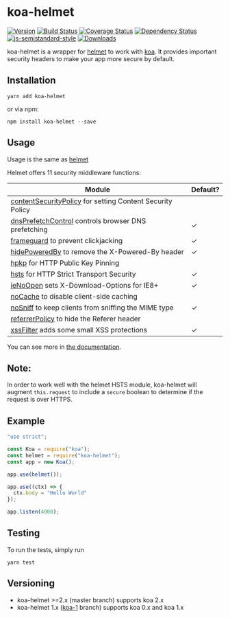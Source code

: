koa-helmet
==========

[![Version](https://img.shields.io/npm/v/koa-helmet.svg)](https://www.npmjs.com/package/koa-helmet)
[![Build Status](https://img.shields.io/travis/venables/koa-helmet/master.svg)](https://travis-ci.org/venables/koa-helmet)
[![Coverage Status](https://img.shields.io/coveralls/venables/koa-helmet.svg)](https://coveralls.io/github/venables/koa-helmet)
[![Dependency Status](https://img.shields.io/david/venables/koa-helmet.svg)](https://david-dm.org/venables/koa-helmet)
[![js-semistandard-style](https://img.shields.io/badge/code%20style-semistandard-brightgreen.svg?style=flat-square)](https://github.com/Flet/semistandard)
[![Downloads](https://img.shields.io/npm/dm/koa-helmet.svg)](https://www.npmjs.com/package/koa-helmet)

koa-helmet is a wrapper for [helmet](https://github.com/helmetjs/helmet) to work with [koa](https://github.com/koajs/koa). It provides important security headers to make your app more secure by default.

Installation
------------

```
yarn add koa-helmet
```

or via npm:

```
npm install koa-helmet --save
```

Usage
-----

Usage is the same as [helmet](https://github.com/helmetjs/helmet)

Helmet offers 11 security middleware functions:

| Module | Default? |
|---|---|
| [contentSecurityPolicy](https://helmetjs.github.io/docs/csp/) for setting Content Security Policy |  |
| [dnsPrefetchControl](https://helmetjs.github.io/docs/dns-prefetch-control) controls browser DNS prefetching | ✓ |
| [frameguard](https://helmetjs.github.io/docs/frameguard/) to prevent clickjacking | ✓ |
| [hidePoweredBy](https://helmetjs.github.io/docs/hide-powered-by) to remove the X-Powered-By header | ✓ |
| [hpkp](https://helmetjs.github.io/docs/hpkp/) for HTTP Public Key Pinning |  |
| [hsts](https://helmetjs.github.io/docs/hsts/) for HTTP Strict Transport Security | ✓ |
| [ieNoOpen](https://helmetjs.github.io/docs/ienoopen) sets X-Download-Options for IE8+ | ✓ |
| [noCache](https://helmetjs.github.io/docs/nocache/) to disable client-side caching |  |
| [noSniff](https://helmetjs.github.io/docs/dont-sniff-mimetype) to keep clients from sniffing the MIME type | ✓ |
| [referrerPolicy](https://helmetjs.github.io/docs/referrer-policy) to hide the Referer header |  |
| [xssFilter](https://helmetjs.github.io/docs/xss-filter) adds some small XSS protections | ✓ |

You can see more in [the documentation](https://helmetjs.github.io/docs/).

Note:
-----

In order to work well with the helmet HSTS module, koa-helmet will augment
`this.request` to include a `secure` boolean to determine if the request
is over HTTPS.

Example
-------

```js
"use strict";

const Koa = require("koa");
const helmet = require("koa-helmet");
const app = new Koa();

app.use(helmet());

app.use((ctx) => {
  ctx.body = "Hello World"
});

app.listen(4000);
```


Testing
-------

To run the tests, simply run

```
yarn test
```

Versioning
----------

* koa-helmet >=2.x (master branch) supports koa 2.x
* koa-helmet 1.x ([koa-1](https://github.com/venables/koa-helmet/tree/koa-1) branch) supports koa 0.x and koa 1.x
